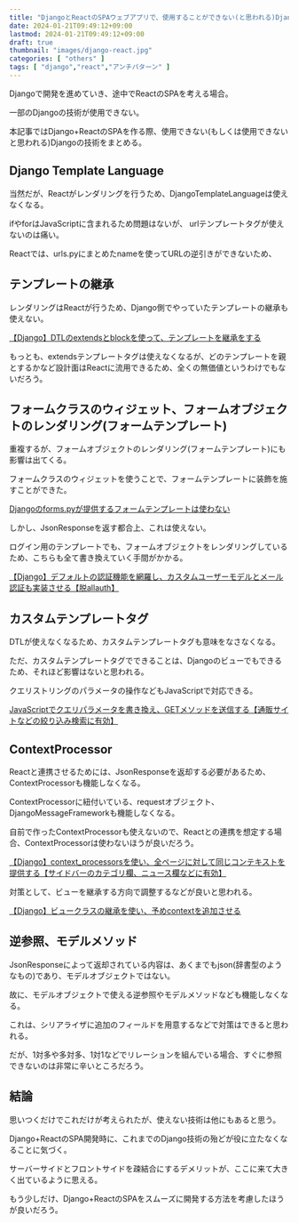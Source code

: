 ```yaml
---
title: "DjangoとReactのSPAウェブアプリで、使用することができない(と思われる)Djangoの技術"
date: 2024-01-21T09:49:12+09:00
lastmod: 2024-01-21T09:49:12+09:00
draft: true
thumbnail: "images/django-react.jpg"
categories: [ "others" ]
tags: [ "django","react","アンチパターン" ]
---
```


Djangoで開発を進めていき、途中でReactのSPAを考える場合。

一部のDjangoの技術が使用できない。

本記事ではDjango+ReactのSPAを作る際、使用できない(もしくは使用できないと思われる)Djangoの技術をまとめる。

## Django Template Language

当然だが、Reactがレンダリングを行うため、DjangoTemplateLanguageは使えなくなる。

ifやforはJavaScriptに含まれるため問題はないが、 urlテンプレートタグが使えないのは痛い。

Reactでは、urls.pyにまとめたnameを使ってURLの逆引きができないため、


## テンプレートの継承

レンダリングはReactが行うため、Django側でやっていたテンプレートの継承も使えない。

[【Django】DTLのextendsとblockを使って、テンプレートを継承をする](/post/django-templates-extends-and-block/)

もっとも、extendsテンプレートタグは使えなくなるが、どのテンプレートを親とするかなど設計面はReactに流用できるため、全くの無価値というわけでもないだろう。


## フォームクラスのウィジェット、フォームオブジェクトのレンダリング(フォームテンプレート)

重複するが、フォームオブジェクトのレンダリング(フォームテンプレート)にも影響は出てくる。

フォームクラスのウィジェットを使うことで、フォームテンプレートに装飾を施すことができた。

[Djangoのforms.pyが提供するフォームテンプレートは使わない](/post/django-forms-temp-not-use/)

しかし、JsonResponseを返す都合上、これは使えない。

ログイン用のテンプレートでも、フォームオブジェクトをレンダリングしているため、こちらも全て書き換えていく手間がかかる。

[【Django】デフォルトの認証機能を網羅し、カスタムユーザーモデルとメール認証も実装させる【脱allauth】](/post/django-auth-not-allauth-add-custom-user-model/)


## カスタムテンプレートタグ

DTLが使えなくなるため、カスタムテンプレートタグも意味をなさなくなる。

ただ、カスタムテンプレートタグでできることは、Djangoのビューでもできるため、それほど影響はないと思われる。

クエリストリングのパラメータの操作などもJavaScriptで対応できる。

[JavaScriptでクエリパラメータを書き換え、GETメソッドを送信する【通販サイトなどの絞り込み検索に有効】](/post/javascript-query-change-and-get-method/)


## ContextProcessor

Reactと連携させるためには、JsonResponseを返却する必要があるため、ContextProcessorも機能しなくなる。

ContextProcessorに紐付いている、requestオブジェクト、DjangoMessageFrameworkも機能しなくなる。

自前で作ったContextProcessorも使えないので、Reactとの連携を想定する場合、ContextProcessorは使わないほうが良いだろう。

[【Django】context_processorsを使い、全ページに対して同じコンテキストを提供する【サイドバーのカテゴリ欄、ニュース欄などに有効】](/post/django-context-processors/)

対策として、ビューを継承する方向で調整するなどが良いと思われる。

[【Django】ビュークラスの継承を使い、予めcontextを追加させる](/post/django-add-context/)



## 逆参照、モデルメソッド

JsonResponseによって返却されている内容は、あくまでもjson(辞書型のようなもの)であり、モデルオブジェクトではない。

故に、モデルオブジェクトで使える逆参照やモデルメソッドなども機能しなくなる。

これは、シリアライザに追加のフィールドを用意するなどで対策はできると思われる。

だが、1対多や多対多、1対1などでリレーションを組んでいる場合、すぐに参照できないのは非常に辛いところだろう。


## 結論

思いつくだけでこれだけが考えられたが、使えない技術は他にもあると思う。

Django+ReactのSPA開発時に、これまでのDjango技術の殆どが役に立たなくなることに気づく。

サーバーサイドとフロントサイドを疎結合にするデメリットが、ここに来て大きく出ているように思える。

もう少しだけ、Django+ReactのSPAをスムーズに開発する方法を考慮したほうが良いだろう。

